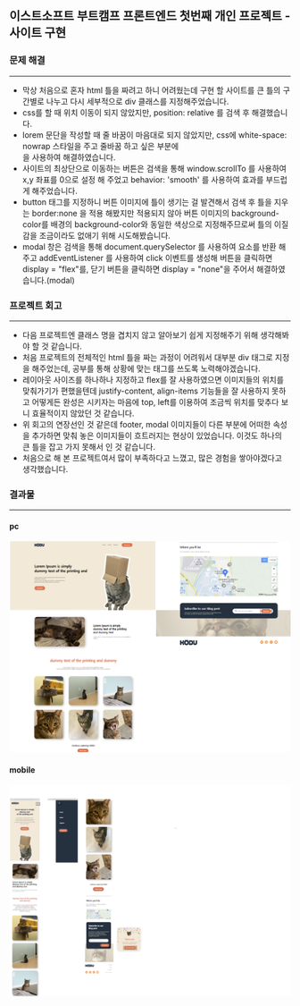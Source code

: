 ## 이스트소프트 부트캠프 프론트엔드 첫번째 개인 프로젝트 - 사이트 구현

### 문제 해결
-----
* 막상 처음으로 혼자 html 틀을 짜려고 하니 어려웠는데 구현 할 사이트를 큰 틀의 구간별로 나누고 다시 세부적으로 div 클래스를 지정해주었습니다.
* css를 할 때 위치 이동이 되지 않았지만, position: relative 를 검색 후 해결했습니다.
* lorem 문단을 작성할 때 줄 바꿈이 마음대로 되지 않았지만, css에 white-space: nowrap 스타일을 주고 줄바꿈 하고 싶은 부분에 <br> 을 사용하여 해결하였습니다.
* 사이트의 최상단으로 이동하는 버튼은 검색을 통해 window.scrollTo 를 사용하여 x,y 좌표를 0으로 설정 해 주었고 behavior: 'smooth' 를 사용하여 효과를 부드럽게 해주었습니다.
* button 태그를 지정하니 버튼 이미지에 틀이 생기는 걸 발견해서 검색 후 틀을 지우는 border:none 을 적용 해봤지만 적용되지 않아 버튼 이미지의 background-color를 배경의 background-color와 동일한 색상으로 지정해주므로써 틀의 이질감을 조금이라도 없애기 위해 시도해봤습니다.
* modal 창은 검색을 통해 document.querySelector 를 사용하여 요소를 반환 해주고 addEventListener 를 사용하여 click 이벤트를 생성해 버튼을 클릭하면 display = "flex"를, 
  닫기 버튼을 클릭하면 display = "none"을 주어서 해결하였습니다.(modal)
### 프로젝트 회고
-----
* 다음 프로젝트엔 클래스 명을 겹치지 않고 알아보기 쉽게 지정해주기 위해 생각해봐야 할 것 같습니다.
* 처음 프로젝트의 전체적인 html 틀을 짜는 과정이 어려워서 대부분 div 태그로 지정을 해주었는데, 공부를 통해 상황에 맞는 태그를 쓰도록 노력해야겠습니다.
* 레이아웃 사이즈를 하나하나 지정하고 flex를 잘 사용하였으면 이미지들의 위치를 맞춰가기가 편했을텐데 justify-content, align-items 기능들을 잘 사용하지 못하고 어떻게든 완성은 시키자는 마음에 top, left를 이용하여 조금씩 위치를 맞추다 보니 효율적이지 않았던 것 같습니다.
* 위 회고의 연장선인 것 같은데 footer, modal 이미지들이 다른 부분에 어떠한 속성을 추가하면 맞춰 놓은 이미지들이 흐트러지는 현상이 있었습니다. 이것도 하나의 큰 틀을 잡고 가지 못해서 인 것 같습니다.
* 처음으로 해 본 프로젝트여서 많이 부족하다고 느꼈고, 많은 경험을 쌓아야겠다고 생각했습니다. 
### 결과물
------
#### pc
![pc](https://github.com/hyunjinSD/EST_soft_frontend_project/blob/main/pc.png)
#### mobile
![mobile](https://github.com/hyunjinSD/EST_soft_frontend_project/blob/main/mobile.png)
